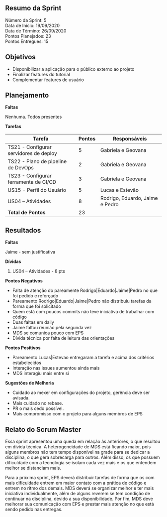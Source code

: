 
## Resumo da Sprint

Número da Sprint: 5 <br>
Data de Início:  19/09/2020 <br>
Data de Término: 26/09/2020 <br>
Pontos Planejados: 23 <br>
Pontos Entregues: 15 <br>

## Objetivos

- Disponibilizar a aplicação para o público externo ao projeto
- Finalizar features do tutorial
- Complementar features de usuário

## Planejamento

**Faltas** 

Nenhuma. Todos presentes

**Tarefas**

|Tarefa   | Pontos | Responsáveis|
|--------- | ------ | ----| 
| TS21 - Configurar servidores de deploy | 5  | Gabriela e Geovana |
| TS22 - Plano de pipeline de DevOps    | 2  | Gabriela e Geovana |
| TS23 - Configurar ferramenta de CI/CD | 3  | Gabriela e Geovana |
| US15 - Perfil do Usuário           | 5  | Lucas e Estevão |
| US04 – Atividades                    | 8  | Rodrigo, Eduardo, Jaime e Pedro |
| **Total de Pontos**     | 23 |  |

## Resultados

**Faltas** 

Jaime - sem justificativa

**Dívidas**

1. US04 – Atividades - 8 pts 


**Pontos Negativos**

- Falta de atenção do pareamente Rodrigo|Eduardo|Jaime|Pedro no que foi pedido e reforçado 
- Pareamento Rodrigo|Eduardo|Jaime|Pedro não distribuiu tarefas da forma que foi solicitado
- Quem está com poucos commits não teve iniciativa de trabalhar com código 
- Duas faltas em daily 
- Jaime faltou reunião pela segunda vez
- MDS se comunica pouco com EPS
- Dívida técnica por falta de leitura das orientações

**Pontos Positivos**

- Pareamento Lucas|Estevao entregaram a tarefa e acima dos critérios estabelecidos
- Interação nas issues aumentou ainda mais
- MDS interagiu mais entre si


**Sugestões de Melhoria**

- Cuidado ao mexer em configurações do projeto, gerência deve ser avisada. 
- Mais cuidado no rebase. 
- PR o mais cedo possível. 
- Mais compromisso com o projeto para alguns membros de EPS


## Relato do Scrum Master

Essa sprint apresentou uma queda em relação às anteriores, o que resultou em dívida técnica. A heterogeneidade de MDS está ficando maior, pois alguns membros não tem tempo disponível na grade para se dedicar a disciplina, o que gera sobrecarga para outros. Além disso, os que possuem dificuldade com a tecnologia se isolam cada vez mais e os que entendem melhor se distanciam mais.

Para a próxima sprint, EPS deverá distribuir tarefas de forma que os com mais dificuldade entrem em maior contato com a prática de código e entrem no ritmo dos demais. MDS deverá se organizar melhor e ter mais iniciativa individualmente, além de alguns reverem se tem condição de continuar na disciplina, devido a sua disponibilidade. Por fim, MDS deve melhorar sua comunicação com EPS e prestar mais atenção no que está sendo pedido nas entregas.